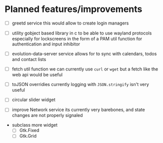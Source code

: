 # Planned features/improvements

- [ ] greetd service
this would allow to create login managers

- [ ] utility gobject based library in c
to be able to use wayland protocols especially for lockscreens in the form of a PAM util function for authentication and input inhibitor

- [ ] evolution-data-server service
allows for to sync with calendars, todos and contact lists

- [ ] fetch util function
we can currently use `curl` or `wget` but a fetch like the web api would be useful

- [ ] toJSON overridies
currently logging with `JSON.stringify` isn't very useful

- [ ] circular slider widget

- [ ] improve Network service
its currently very barebones, and state changes are not properly signaled

- subclass more widget
	- [ ] Gtk.Fixed
	- [ ] Gtk.Grid